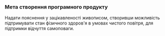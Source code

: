 ### Мета створення програмного продукту

Надати пояснення у зацікавленості живописом, створивши можливість підтримувати стан фізичного здоров'я в умовах чистого повітря, для підтримки відчуття самоповаги.
